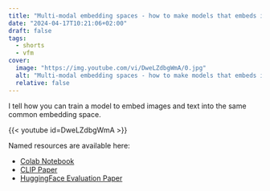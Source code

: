 ```yaml
---
title: "Multi-modal embedding spaces - how to make models that embeds images and text together"
date: "2024-04-17T10:21:06+02:00"
draft: false
tags:
  - shorts
  - vfm
cover:
  image: "https://img.youtube.com/vi/DweLZdbgWmA/0.jpg"
  alt: "Multi-modal embedding spaces - how to make models that embeds images and text together"
  relative: false
---
```


I tell how you can train a model to embed images and text into the same common embedding space.

{{< youtube id=DweLZdbgWmA >}}

Named resources are available here:

- [Colab Notebook][colab]
- [CLIP Paper][clip]
- [HuggingFace Evaluation Paper][hf]

[hf]: https://arxiv.org/abs/2404.04125
[colab]: https://colab.research.google.com/drive/1_aa3VritWNSKBC8X7BIT2syqi2nK_yyo?usp=sharing
[clip]: https://arxiv.org/abs/2103.00020
